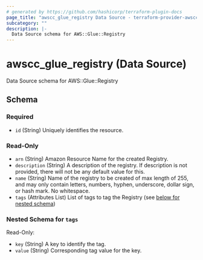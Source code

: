 ```yaml
---
# generated by https://github.com/hashicorp/terraform-plugin-docs
page_title: "awscc_glue_registry Data Source - terraform-provider-awscc"
subcategory: ""
description: |-
  Data Source schema for AWS::Glue::Registry
---
```


# awscc_glue_registry (Data Source)

Data Source schema for AWS::Glue::Registry



<!-- schema generated by tfplugindocs -->
## Schema

### Required

- `id` (String) Uniquely identifies the resource.

### Read-Only

- `arn` (String) Amazon Resource Name for the created Registry.
- `description` (String) A description of the registry. If description is not provided, there will not be any default value for this.
- `name` (String) Name of the registry to be created of max length of 255, and may only contain letters, numbers, hyphen, underscore, dollar sign, or hash mark.  No whitespace.
- `tags` (Attributes List) List of tags to tag the Registry (see [below for nested schema](#nestedatt--tags))

<a id="nestedatt--tags"></a>
### Nested Schema for `tags`

Read-Only:

- `key` (String) A key to identify the tag.
- `value` (String) Corresponding tag value for the key.
